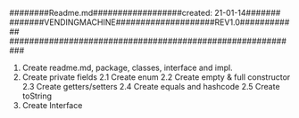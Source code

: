 ########Readme.md##################created: 21-01-14#######
#######VENDINGMACHINE####################REV1.0############
###########################################################

1. Create readme.md, package, classes, interface and impl.
2. Create private fields
    2.1 Create enum
    2.2 Create empty & full constructor
    2.3 Create getters/setters
    2.4 Create equals and hashcode
    2.5 Create toString
3. Create Interface   
   
   